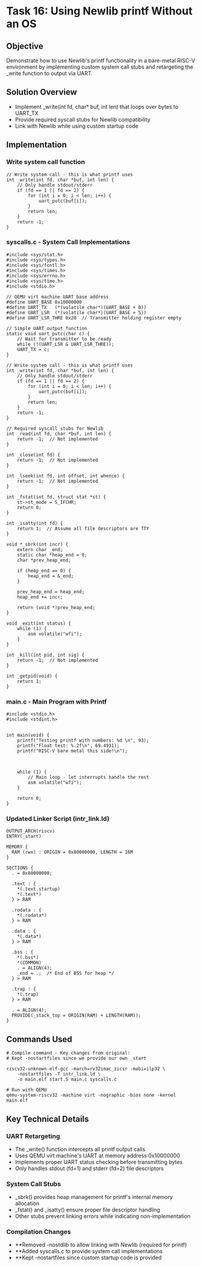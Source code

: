 # Task 16: Using Newlib printf Without an OS

## Objective
Demonstrate how to use Newlib's printf functionality in a bare-metal RISC-V environment by implementing custom system call stubs and retargeting the _write function to output via UART.

## Solution Overview
* Implement _write(int fd, char* buf, int len) that loops over bytes to UART_TX
* Provide required syscall stubs for Newlib compatibility
* Link with Newlib while using custom startup code

## Implementation
### Write system call function
```
// Write system call - this is what printf uses
int _write(int fd, char *buf, int len) {
    // Only handle stdout/stderr
    if (fd == 1 || fd == 2) {
        for (int i = 0; i < len; i++) {
            uart_putc(buf[i]);
        }
        return len;
    }
    return -1;
}
```
### syscalls.c - System Call Implementations
```
#include <sys/stat.h>
#include <sys/types.h>
#include <sys/fcntl.h>
#include <sys/times.h>
#include <sys/errno.h>
#include <sys/time.h>
#include <stdio.h>

// QEMU virt machine UART base address
#define UART_BASE 0x10000000
#define UART_TX   (*(volatile char*)(UART_BASE + 0))
#define UART_LSR  (*(volatile char*)(UART_BASE + 5))
#define UART_LSR_THRE 0x20  // Transmitter holding register empty

// Simple UART output function
static void uart_putc(char c) {
    // Wait for transmitter to be ready
    while (!(UART_LSR & UART_LSR_THRE));
    UART_TX = c;
}

// Write system call - this is what printf uses
int _write(int fd, char *buf, int len) {
    // Only handle stdout/stderr
    if (fd == 1 || fd == 2) {
        for (int i = 0; i < len; i++) {
            uart_putc(buf[i]);
        }
        return len;
    }
    return -1;
}

// Required syscall stubs for Newlib
int _read(int fd, char *buf, int len) {
    return -1;  // Not implemented
}

int _close(int fd) {
    return -1;  // Not implemented
}

int _lseek(int fd, int offset, int whence) {
    return -1;  // Not implemented
}

int _fstat(int fd, struct stat *st) {
    st->st_mode = S_IFCHR;
    return 0;
}

int _isatty(int fd) {
    return 1;  // Assume all file descriptors are TTY
}

void *_sbrk(int incr) {
    extern char _end;
    static char *heap_end = 0;
    char *prev_heap_end;

    if (heap_end == 0) {
        heap_end = &_end;
    }
    
    prev_heap_end = heap_end;
    heap_end += incr;
    
    return (void *)prev_heap_end;
}

void _exit(int status) {
    while (1) {
        asm volatile("wfi");
    }
}

int _kill(int pid, int sig) {
    return -1;  // Not implemented
}

int _getpid(void) {
    return 1;
}
```

### main.c - Main Program with Printf
```
#include <stdio.h>
#include <stdint.h>


int main(void) {
    printf("Testing printf with numbers: %d \n", 93);
    printf("Float test: %.2f\n", 69.4931);
    printf("RISC-V bare metal this side!\n");
    

    
    while (1) {
        // Main loop - let interrupts handle the rest
        asm volatile("wfi");
    }
    
    return 0;
}
```
### Updated Linker Script (intr_link.ld)

```
OUTPUT_ARCH(riscv)
ENTRY(_start)

MEMORY {
  RAM (rwx) : ORIGIN = 0x80000000, LENGTH = 16M
}

SECTIONS {
  . = 0x80000000;
  
  .text : {
    *(.text.startup)
    *(.text*)
  } > RAM
  
  .rodata : {
    *(.rodata*)
  } > RAM
  
  .data : {
    *(.data*)
  } > RAM
  
  .bss : {
    *(.bss*)
    *(COMMON)
    . = ALIGN(4);
    _end = .;  /* End of BSS for heap */
  } > RAM
  
  .trap : {
    *(.trap)
  } > RAM
  
  . = ALIGN(4);
  PROVIDE(_stack_top = ORIGIN(RAM) + LENGTH(RAM));
}
```
## Commands Used
```
# Compile command - Key changes from original:
# Kept -nostartfiles since we provide our own _start

riscv32-unknown-elf-gcc -march=rv32imac_zicsr -mabi=ilp32 \
    -nostartfiles -T intr_link.ld \
    -o main.elf start.S main.c syscalls.c

# Run with QEMU
qemu-system-riscv32 -machine virt -nographic -bios none -kernel main.elf
```
## Key Technical Details
### UART Retargeting
* The _write() function intercepts all printf output calls
* Uses QEMU virt machine's UART at memory address 0x10000000
* Implements proper UART status checking before transmitting bytes
* Only handles stdout (fd=1) and stderr (fd=2) file descriptors

### System Call Stubs
* _sbrk() provides heap management for printf's internal memory allocation
* _fstat() and _isatty() ensure proper file descriptor handling
* Other stubs prevent linking errors while indicating non-implementation

### Compilation Changes
* **Removed -nostdlib to allow linking with Newlib (required for printf)
* **Added syscalls.c to provide system call implementations
* **Kept -nostartfiles since custom startup code is provided
